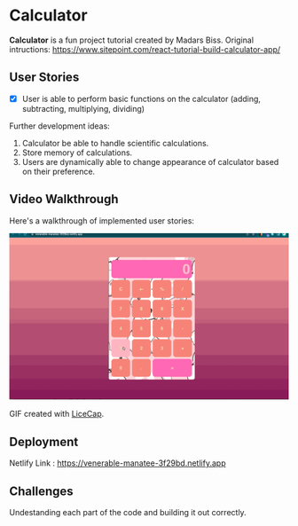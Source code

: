 # Calculator

**Calculator** is a fun project tutorial created by Madars Biss.
Original intructions: https://www.sitepoint.com/react-tutorial-build-calculator-app/

## User Stories

- [x] User is able to perform basic functions on the calculator (adding, subtracting, multiplying, dividing)

Further development ideas:

1. Calculator be able to handle scientific calculations.
2. Store memory of calculations.
3. Users are dynamically able to change appearance of calculator based on their preference.

## Video Walkthrough

Here's a walkthrough of implemented user stories:

<img src='/public/calculator.gif' title='Video Walkthrough' width='' alt='Video Walkthrough' />

GIF created with [LiceCap](http://www.cockos.com/licecap/).

## Deployment

Netlify Link : https://venerable-manatee-3f29bd.netlify.app


## Challenges

Undestanding each part of the code and building it out correctly. 
